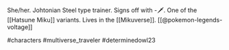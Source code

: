 She/her. Johtonian Steel type trainer. Signs off with -🗡️. One of the [[Hatsune Miku]] variants. Lives in the [[Mikuverse]]. [[@pokemon-legends-voltage]]

#characters #multiverse_traveler #determinedowl23 